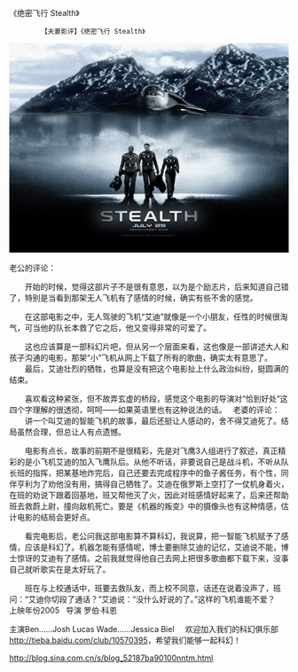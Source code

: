 《绝密飞行 Stealth》

			【夫妻影评】《绝密飞行 Stealth》

![](./img/52187ba9t99f2fdc32098&690.jpg)

老公的评论：
 

　　开始的时候，觉得这部片子不是很有意思，以为是个励志片，后来知道自己错了，特别是当看到那架无人飞机有了感情的时候，确实有些不舍的感觉。
 

　　在这部电影之中，无人驾驶的飞机“艾迪”就像是一个小朋友，任性的时候很淘气，可当他的队长本救了它之后，他又变得非常的可爱了。
 

　　这也应该算是一部科幻片吧，但从另一个层面来看，这也像是一部讲述大人和孩子沟通的电影，那架“小”飞机从网上下载了所有的歌曲，确实太有意思了。
 
　　最后，艾迪壮烈的牺牲，也算是没有把这个电影扯上什么政治纠纷，挺圆满的结束。
 

　　喜欢看这种紧张，但不故弄玄虚的桥段，感觉这个电影的导演对“恰到好处”这四个字理解的很透彻，呵呵——如果英语里也有这种说法的话。
 
老婆的评论：
 
　　讲一个叫艾迪的智能飞机的故事，最后还挺让人感动的，舍不得艾迪死了。结局虽然合理，但总让人有点遗憾。
 

　　电影有点长，故事的前期不是很精彩，先是对飞鹰3人组进行了叙述，真正精彩的是小飞机艾迪的加入飞鹰队后。从他不听话，非要说自己是战斗机，不听从队长班的指挥，把某基地炸完后，自己还要去完成程序中的鱼子酱任务，有个性，同伴亨利为了劝他没有用，搞得自己牺牲了。艾迪在俄罗斯上空打了一仗机身着火，在班的劝说下跟着回基地，班又帮他灭了火，因此对班感情好起来了，后来还帮助班去救蔚上尉，撞向敌机死亡。要是《机器的叛变》中的摄像头也有这种情感，估计电影的结局会更好点。
 

　　看完电影后，老公问我这部电影算不算科幻，我说算，把一智能飞机赋予了感情，应该是科幻了。机器怎能有感情呢，博士要删除艾迪的记忆，艾迪说不能，博士惊讶的艾迪有了感情。之前我就觉得他自己去网上把很多歌曲都下载下来，没事自己就听歌实在是太好玩了。
 

　　班在与上校通话中，班要去救队友，而上校不同意，话还在说着没声了，班问：“艾迪你切段了通话？”艾迪说：“没什么好说的了。”这样的飞机谁能不爱？
 
上映年份2005
 
导演
罗伯·科恩

主演Ben……Josh Lucas
Wade……Jessica Biel
 
 
欢迎加入我们的科幻俱乐部 <a href="http://tieba.baidu.com/club/10570395">http://tieba.baidu.com/club/10570395</a>，希望我们能够一起科幻！							
		
http://blog.sina.com.cn/s/blog_52187ba90100nntm.html
